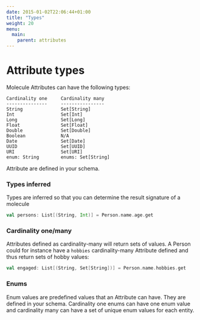 ```yaml
---
date: 2015-01-02T22:06:44+01:00
title: "Types"
weight: 20
menu:
  main:
    parent: attributes
---
```


# Attribute types

Molecule Attributes can have the following types:

```
Cardinality one     Cardinality many
---------------     ----------------
String              Set[String]
Int                 Set[Int]   
Long                Set[Long]    
Float               Set[Float]     
Double              Set[Double]      
Boolean             N/A       
Date                Set[Date]    
UUID                Set[UUID]    
URI                 Set[URI]   
enum: String        enums: Set[String]              
```
Attribute are defined in your schema.
 

### Types inferred

Types are inferred so that you can determine the result signature of a molecule

```scala
val persons: List[(String, Int)] = Person.name.age.get
```


### Cardinality one/many

Attributes defined as cardinality-many will return sets of values. A Person could for instance have a `hobbies` cardinality-many Attribute defined and thus return sets of hobby values:

```scala
val engaged: List[(String, Set[String])] = Person.name.hobbies.get
```

### Enums
Enum values are predefined values that an Attribute can have. They are defined in your schema. Cardinality one enums can have one enum value and cardinality many can have a set of unique enum values for each entity.
